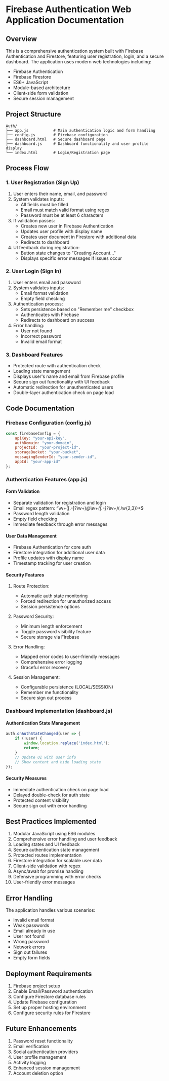 # Firebase Authentication Web Application Documentation

## Overview
This is a comprehensive authentication system built with Firebase Authentication and Firestore, featuring user registration, login, and a secure dashboard. The application uses modern web technologies including:
- Firebase Authentication
- Firebase Firestore
- ES6+ JavaScript
- Module-based architecture
- Client-side form validation
- Secure session management

## Project Structure
```
Auth/
├── app.js           # Main authentication logic and form handling
├── config.js        # Firebase configuration
├── dashboard.html   # Secure dashboard page
├── dashboard.js     # Dashboard functionality and user profile display
└── index.html       # Login/Registration page
```

## Process Flow

### 1. User Registration (Sign Up)
1. User enters their name, email, and password
2. System validates inputs:
   - All fields must be filled
   - Email must match valid format using regex
   - Password must be at least 6 characters
3. If validation passes:
   - Creates new user in Firebase Authentication
   - Updates user profile with display name
   - Creates user document in Firestore with additional data
   - Redirects to dashboard
4. UI feedback during registration:
   - Button state changes to "Creating Account..."
   - Displays specific error messages if issues occur

### 2. User Login (Sign In)
1. User enters email and password
2. System validates inputs:
   - Email format validation
   - Empty field checking
3. Authentication process:
   - Sets persistence based on "Remember me" checkbox
   - Authenticates with Firebase
   - Redirects to dashboard on success
4. Error handling:
   - User not found
   - Incorrect password
   - Invalid email format

### 3. Dashboard Features
- Protected route with authentication check
- Loading state management
- Displays user's name and email from Firebase profile
- Secure sign out functionality with UI feedback
- Automatic redirection for unauthenticated users
- Double-layer authentication check on page load

## Code Documentation

### Firebase Configuration (config.js)
```javascript
const firebaseConfig = {
    apiKey: "your-api-key",
    authDomain: "your-domain",
    projectId: "your-project-id",
    storageBucket: "your-bucket",
    messagingSenderId: "your-sender-id",
    appId: "your-app-id"
};
```

### Authentication Features (app.js)

#### Form Validation
- Separate validation for registration and login
- Email regex pattern: ^\w+([.-]?\w+)*@\w+([.-]?\w+)*(\.\w{2,3})+$
- Password length validation
- Empty field checking
- Immediate feedback through error messages

#### User Data Management
- Firebase Authentication for core auth
- Firestore integration for additional user data
- Profile updates with display name
- Timestamp tracking for user creation

#### Security Features
1. Route Protection:
   - Automatic auth state monitoring
   - Forced redirection for unauthorized access
   - Session persistence options

2. Password Security:
   - Minimum length enforcement
   - Toggle password visibility feature
   - Secure storage via Firebase

3. Error Handling:
   - Mapped error codes to user-friendly messages
   - Comprehensive error logging
   - Graceful error recovery

4. Session Management:
   - Configurable persistence (LOCAL/SESSION)
   - Remember me functionality
   - Secure sign out process

### Dashboard Implementation (dashboard.js)

#### Authentication State Management
```javascript
auth.onAuthStateChanged(user => {
    if (!user) {
        window.location.replace('index.html');
        return;
    }
    // Update UI with user info
    // Show content and hide loading state
});
```

#### Security Measures
- Immediate authentication check on page load
- Delayed double-check for auth state
- Protected content visibility
- Secure sign out with error handling

## Best Practices Implemented
1. Modular JavaScript using ES6 modules
2. Comprehensive error handling and user feedback
3. Loading states and UI feedback
4. Secure authentication state management
5. Protected routes implementation
6. Firestore integration for scalable user data
7. Client-side validation with regex
8. Async/await for promise handling
9. Defensive programming with error checks
10. User-friendly error messages

## Error Handling
The application handles various scenarios:
- Invalid email format
- Weak passwords
- Email already in use
- User not found
- Wrong password
- Network errors
- Sign out failures
- Empty form fields

## Deployment Requirements
1. Firebase project setup
2. Enable Email/Password authentication
3. Configure Firestore database rules
4. Update Firebase configuration
5. Set up proper hosting environment
6. Configure security rules for Firestore

## Future Enhancements
1. Password reset functionality
2. Email verification
3. Social authentication providers
4. User profile management
5. Activity logging
6. Enhanced session management
7. Account deletion option